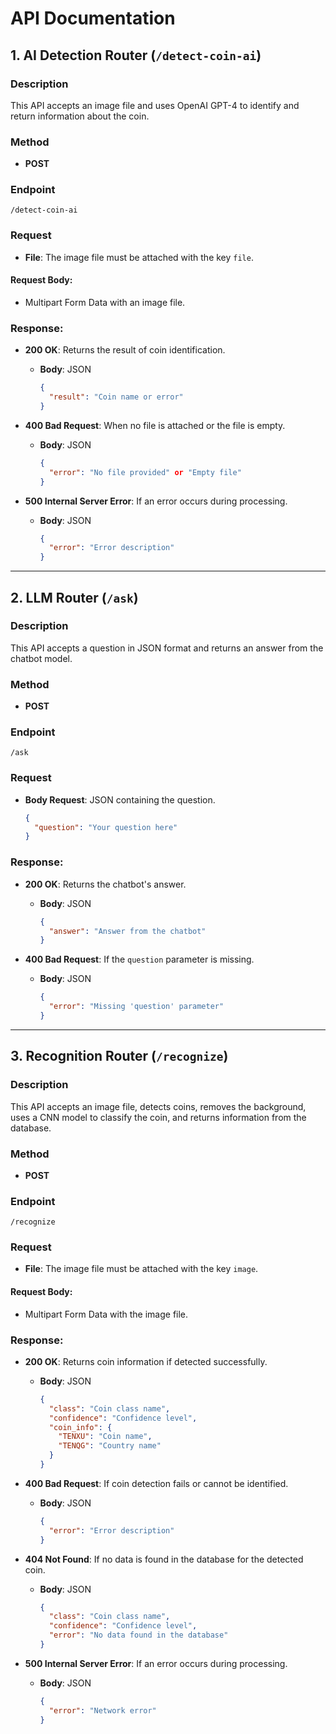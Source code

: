 
# API Documentation

## 1. AI Detection Router (`/detect-coin-ai`)

### **Description**
This API accepts an image file and uses OpenAI GPT-4 to identify and return information about the coin.

### **Method**
- **POST**

### **Endpoint**
```
/detect-coin-ai
```

### **Request**

- **File**: The image file must be attached with the key `file`.

#### **Request Body**:
- Multipart Form Data with an image file.

### **Response**:
- **200 OK**: Returns the result of coin identification.
  - **Body**: JSON
    ```json
    {
      "result": "Coin name or error"
    }
    ```

- **400 Bad Request**: When no file is attached or the file is empty.
  - **Body**: JSON
    ```json
    {
      "error": "No file provided" or "Empty file"
    }
    ```

- **500 Internal Server Error**: If an error occurs during processing.
  - **Body**: JSON
    ```json
    {
      "error": "Error description"
    }
    ```

---

## 2. LLM Router (`/ask`)

### **Description**
This API accepts a question in JSON format and returns an answer from the chatbot model.

### **Method**
- **POST**

### **Endpoint**
```
/ask
```

### **Request**

- **Body Request**: JSON containing the question.
    ```json
    {
      "question": "Your question here"
    }
    ```

### **Response**:
- **200 OK**: Returns the chatbot's answer.
  - **Body**: JSON
    ```json
    {
      "answer": "Answer from the chatbot"
    }
    ```

- **400 Bad Request**: If the `question` parameter is missing.
  - **Body**: JSON
    ```json
    {
      "error": "Missing 'question' parameter"
    }
    ```

---

## 3. Recognition Router (`/recognize`)

### **Description**
This API accepts an image file, detects coins, removes the background, uses a CNN model to classify the coin, and returns information from the database.

### **Method**
- **POST**

### **Endpoint**
```
/recognize
```

### **Request**

- **File**: The image file must be attached with the key `image`.

#### **Request Body**:
- Multipart Form Data with the image file.

### **Response**:
- **200 OK**: Returns coin information if detected successfully.
  - **Body**: JSON
    ```json
    {
      "class": "Coin class name",
      "confidence": "Confidence level",
      "coin_info": {
        "TENXU": "Coin name",
        "TENQG": "Country name"
      }
    }
    ```

- **400 Bad Request**: If coin detection fails or cannot be identified.
  - **Body**: JSON
    ```json
    {
      "error": "Error description"
    }
    ```

- **404 Not Found**: If no data is found in the database for the detected coin.
  - **Body**: JSON
    ```json
    {
      "class": "Coin class name",
      "confidence": "Confidence level",
      "error": "No data found in the database"
    }
    ```

- **500 Internal Server Error**: If an error occurs during processing.
  - **Body**: JSON
    ```json
    {
      "error": "Network error"
    }
    ```
